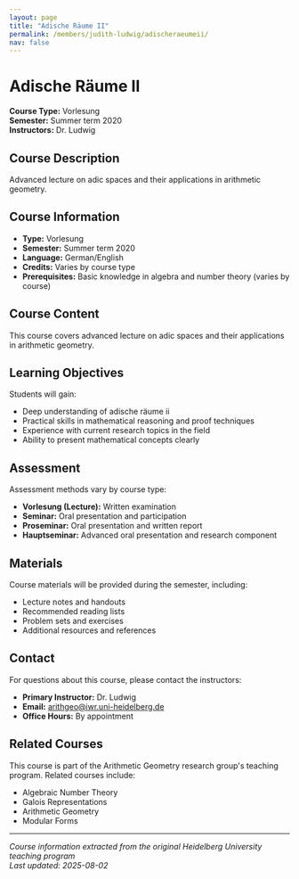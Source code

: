 ```yaml
---
layout: page
title: "Adische Räume II"
permalink: /members/judith-ludwig/adischeraeumeii/
nav: false
---
```


# Adische Räume II

**Course Type:** Vorlesung  
**Semester:** Summer term 2020  
**Instructors:** Dr. Ludwig

## Course Description

Advanced lecture on adic spaces and their applications in arithmetic geometry.

## Course Information

- **Type:** Vorlesung
- **Semester:** Summer term 2020
- **Language:** German/English
- **Credits:** Varies by course type
- **Prerequisites:** Basic knowledge in algebra and number theory (varies by course)

## Course Content

This course covers advanced lecture on adic spaces and their applications in arithmetic geometry.

## Learning Objectives

Students will gain:
- Deep understanding of adische räume ii
- Practical skills in mathematical reasoning and proof techniques
- Experience with current research topics in the field
- Ability to present mathematical concepts clearly

## Assessment

Assessment methods vary by course type:
- **Vorlesung (Lecture):** Written examination
- **Seminar:** Oral presentation and participation
- **Proseminar:** Oral presentation and written report
- **Hauptseminar:** Advanced oral presentation and research component

## Materials

Course materials will be provided during the semester, including:
- Lecture notes and handouts
- Recommended reading lists
- Problem sets and exercises
- Additional resources and references

## Contact

For questions about this course, please contact the instructors:
- **Primary Instructor:** Dr. Ludwig
- **Email:** arithgeo@iwr.uni-heidelberg.de
- **Office Hours:** By appointment

## Related Courses

This course is part of the Arithmetic Geometry research group's teaching program. Related courses include:
- Algebraic Number Theory
- Galois Representations
- Arithmetic Geometry
- Modular Forms

---

*Course information extracted from the original Heidelberg University teaching program*  
*Last updated: 2025-08-02*
